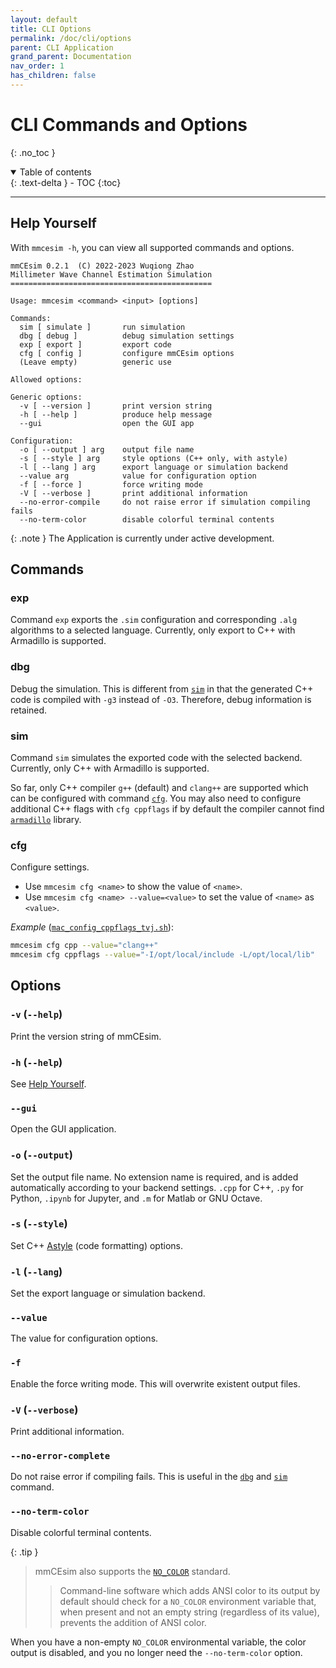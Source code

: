 ```yaml
---
layout: default
title: CLI Options
permalink: /doc/cli/options
parent: CLI Application
grand_parent: Documentation
nav_order: 1
has_children: false
---
```


# CLI Commands and Options
{: .no_toc }

<details open markdown="block">
  <summary>
    Table of contents
  </summary>
  {: .text-delta }
- TOC
{:toc}
</details>

***

## Help Yourself

With `mmcesim -h`, you can view all supported commands and options.
```
mmCEsim 0.2.1  (C) 2022-2023 Wuqiong Zhao
Millimeter Wave Channel Estimation Simulation
=============================================

Usage: mmcesim <command> <input> [options]

Commands:
  sim [ simulate ]       run simulation
  dbg [ debug ]          debug simulation settings
  exp [ export ]         export code
  cfg [ config ]         configure mmCEsim options
  (Leave empty)          generic use

Allowed options:

Generic options:
  -v [ --version ]       print version string
  -h [ --help ]          produce help message
  --gui                  open the GUI app

Configuration:
  -o [ --output ] arg    output file name
  -s [ --style ] arg     style options (C++ only, with astyle)
  -l [ --lang ] arg      export language or simulation backend
  --value arg            value for configuration option
  -f [ --force ]         force writing mode
  -V [ --verbose ]       print additional information
  --no-error-compile     do not raise error if simulation compiling fails
  --no-term-color        disable colorful terminal contents
```

{: .note }
The Application is currently under active development.

## Commands

### exp
Command `exp` exports the `.sim` configuration and corresponding
`.alg` algorithms to a selected language.
Currently, only export to C++ with Armadillo is supported.

### dbg
Debug the simulation.
This is different from [`sim`](#sim) in that the generated C++ code is compiled with `-g3` instead of `-O3`.
Therefore, debug information is retained.

### sim
Command `sim` simulates the exported code with the selected backend.
Currently, only C++ with Armadillo is supported.

So far, only C++ compiler `g++` (default) and `clang++` are supported
which can be configured with command [`cfg`](#cfg).
You may also need to configure additional C++ flags with `cfg cppflags`
if by default the compiler cannot find [`armadillo`](https://arma.sourceforge.net) library.

### cfg
Configure settings.

- Use `mmcesim cfg <name>` to show the value of `<name>`.
- Use `mmcesim cfg <name> --value=<value>` to set the value of `<name>` as `<value>`.

*Example* ([`mac_config_cppflags_tvj.sh`](https://github.com/mmcesim/mmcesim/blob/master/scripts/mac_config_cppflags_tvj.sh)):
```sh
mmcesim cfg cpp --value="clang++"
mmcesim cfg cppflags --value="-I/opt/local/include -L/opt/local/lib"
```


## Options

### `-v` (`--help`)
Print the version string of mmCEsim.

### `-h` (`--help`)
See [Help Yourself](#help-yourself).

### `--gui`
Open the GUI application.

### `-o` (`--output`)
Set the output file name. No extension name is required, and is added automatically according to your backend settings.
`.cpp` for C++, `.py` for Python, `.ipynb` for Jupyter, and `.m` for Matlab or GNU Octave.

### `-s` (`--style`)
Set C++ [Astyle](https://astyle.sourceforge.net/astyle.html) (code formatting) options.

### `-l` (`--lang`)
Set the export language or simulation backend.

### `--value`
The value for configuration options.

### `-f`
Enable the force writing mode.
This will overwrite existent output files.

### `-V` (`--verbose`)
Print additional information.

### `--no-error-complete`
Do not raise error if compiling fails.
This is useful in the [`dbg`](#dbg) and [`sim`](#sim) command.

### `--no-term-color`
Disable colorful terminal contents.

{: .tip }
> mmCEsim also supports the [`NO_COLOR`](https://no-color.org) standard.
> > Command-line software which adds ANSI color to its output by default should check for a `NO_COLOR` environment variable that,
> > when present and not an empty string (regardless of its value), prevents the addition of ANSI color.

When you have a non-empty `NO_COLOR` environmental variable,
the color output is disabled, and you no longer need the `--no-term-color` option.
